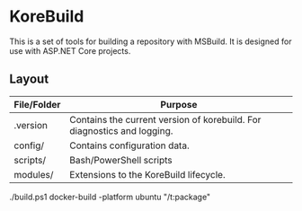 KoreBuild
=========

This is a set of tools for building a repository with MSBuild. It is designed for use with ASP.NET Core projects.

Layout
------

File/Folder                 | Purpose
----------------------------|--------------
.version                    | Contains the current version of korebuild. For diagnostics and logging.
config/                     | Contains configuration data.
scripts/                    | Bash/PowerShell scripts
modules/                    | Extensions to the KoreBuild lifecycle.


./build.ps1 docker-build -platform ubuntu "/t:package"
